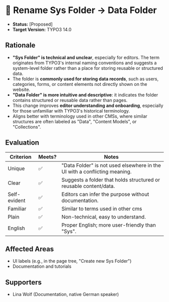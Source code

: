 # 📁 Rename Sys Folder -> Data Folder

* **Status:** [Proposed]
* **Target Version:** TYPO3 14.0

## Rationale

- **"Sys Folder" is technical and unclear**, especially for editors. The term
  originates from TYPO3's internal naming conventions and suggests a system-level
  folder rather than a place for storing reusable or structured data.
- The folder is **commonly used for storing data records**, such as users,
  categories, forms, or content elements not directly shown on the website.
- **"Data Folder" is more intuitive and descriptive**: it indicates the folder
  contains structured or reusable data rather than pages.
- This change improves **editor understanding and onboarding**, especially for
  those unfamiliar with TYPO3's historical terminology.
- Aligns better with terminology used in other CMSs, where similar structures are
  often labeled as "Data", "Content Models", or "Collections".

## Evaluation

| Criterion       | Meets? | Notes                                                                     |
|----------------|--------|---------------------------------------------------------------------------|
| Unique         | ✅     | "Data Folder" is not used elsewhere in the UI with a conflicting meaning. |
| Clear          | ✅     | Suggests a folder that holds structured or reusable content/data.         |
| Self-evident   | ✅     | Editors can infer the purpose without documentation.                      |
| Familiar       | ✅     | Similar to terms used in other cms                                        |
| Plain          | ✅     | Non-technical, easy to understand.                                        |
| English        | ✅     | Proper English; more user-friendly than "Sys".                            |


## Affected Areas

- UI labels (e.g., in the page tree, "Create new Sys Folder")
- Documentation and tutorials

## Supporters

- Lina Wolf (Documentation, native German speaker)